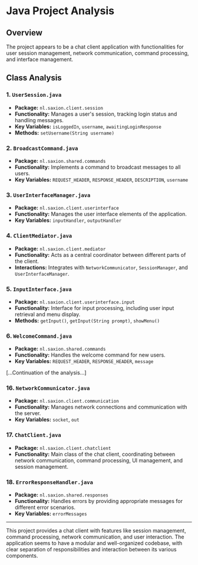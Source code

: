 
# Java Project Analysis

## Overview
The project appears to be a chat client application with functionalities for user session management, network communication, command processing, and interface management.

## Class Analysis

### 1. `UserSession.java`
- **Package:** `nl.saxion.client.session`
- **Functionality:** Manages a user's session, tracking login status and handling messages.
- **Key Variables:** `isLoggedIn`, `username`, `awaitingLoginResponse`
- **Methods:** `setUsername(String username)`

### 2. `BroadcastCommand.java`
- **Package:** `nl.saxion.shared.commands`
- **Functionality:** Implements a command to broadcast messages to all users.
- **Key Variables:** `REQUEST_HEADER`, `RESPONSE_HEADER`, `DESCRIPTION`, `username`

### 3. `UserInterfaceManager.java`
- **Package:** `nl.saxion.client.userinterface`
- **Functionality:** Manages the user interface elements of the application.
- **Key Variables:** `inputHandler`, `outputHandler`

### 4. `ClientMediator.java`
- **Package:** `nl.saxion.client.mediator`
- **Functionality:** Acts as a central coordinator between different parts of the client.
- **Interactions:** Integrates with `NetworkCommunicator`, `SessionManager`, and `UserInterfaceManager`.

### 5. `InputInterface.java`
- **Package:** `nl.saxion.client.userinterface.input`
- **Functionality:** Interface for input processing, including user input retrieval and menu display.
- **Methods:** `getInput()`, `getInput(String prompt)`, `showMenu()`

### 6. `WelcomeCommand.java`
- **Package:** `nl.saxion.shared.commands`
- **Functionality:** Handles the welcome command for new users.
- **Key Variables:** `REQUEST_HEADER`, `RESPONSE_HEADER`, `message`

[...Continuation of the analysis...]

### 16. `NetworkCommunicator.java`
- **Package:** `nl.saxion.client.communication`
- **Functionality:** Manages network connections and communication with the server.
- **Key Variables:** `socket`, `out`

### 17. `ChatClient.java`
- **Package:** `nl.saxion.client.chatclient`
- **Functionality:** Main class of the chat client, coordinating between network communication, command processing, UI management, and session management.

### 18. `ErrorResponseHandler.java`
- **Package:** `nl.saxion.shared.responses`
- **Functionality:** Handles errors by providing appropriate messages for different error scenarios.
- **Key Variables:** `errorMessages`

---

This project provides a chat client with features like session management, command processing, network communication, and user interaction. The application seems to have a modular and well-organized codebase, with clear separation of responsibilities and interaction between its various components.
